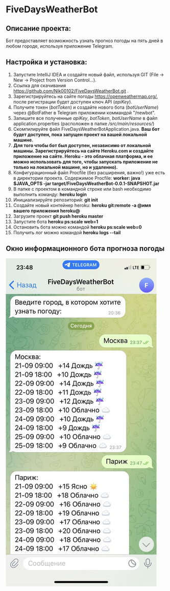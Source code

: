 # FiveDaysWeatherBot

## Описание проекта:
Бот предоставляет возможность узнать прогноз погоды на пять дней в любом городе, используя приложение Telegram.

## Настройка и установка:
1. Запустите IntelliJ IDEA и создайте новый файл, используя GIT (File -> New -> Project from Version Control...).
2. Ссылка для скачивания https://github.com/Nik00102/FiveDaysWeatherBot.git .
3. Зарегистрируйтесь на сайте погоды https://openweathermap.org/, после регистрации будет доступен ключ API (*apiKey*).
4. Получите токен (*botToken*) и создайте нового бота (*botUserName*) через @BotFather в Telegram приложении коммандой "/newbot".
5. Запишите все полученные *apiKey*, *botToken*, *botUserName* в файл application.properties (расположен в папке */src/main/resources/*)
6. Скомпилируйте файл FiveDaysWeatherBotApplication.java. __Ваш бот будет доступен, пока запущен проект на вашей локальной машине.__
7. **Для того чтобы бот был доступен, независимо от локальной машины.
Зарегистрируйтесь на сайте Heroku.com и создайте приложение на сайте.
Heroku - это облачная платформа, и ее можно использовать для того, чтобы запускать приложение не только на локальной машине, но и удаленно).**
8. Конфигурационный файл Procfile (без расширения, важно!) уже есть в директории проекта.
    Содержимое Procfile: **worker: java $JAVA_OPTS -jar target/FiveDaysWeatherBot-0.0.1-SNAPSHOT.jar**
 9. В папке с проектом в командной строке или bash необходимо выполнить команду: 
 **heroku login**
 10. Инициализируйте репозиторий:
**git init** 
11. Создайте новый контейнер heroku:
**heroku git:remote -a @имя вашего приложения heroku@**
12. Загрузите проект 
**git push heroku master**
13. Запустите бота 
**heroku ps:scale web=1**
14. Остановить бота можно командой
**heroku ps:scale web=0**
15. Получить лог можно командой
**heroku logs --tail**

## Окно информационного бота прогноза погоды
![Бот](pic/bot_image.jpg)
